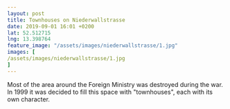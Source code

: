 ```yaml
---
layout: post
title: Townhouses on Niederwallstrasse
date: 2019-09-01 16:01 +0200
lat: 52.512715
lng: 13.398764
feature_image: "/assets/images/niederwallstrasse/1.jpg"
images: [
/assets/images/niederwallstrasse/1.jpg
]
---
```


Most of the area around the Foreign Ministry was destroyed during the war. In 1999 it was decided to fill this space with "townhouses", each with its own character.
